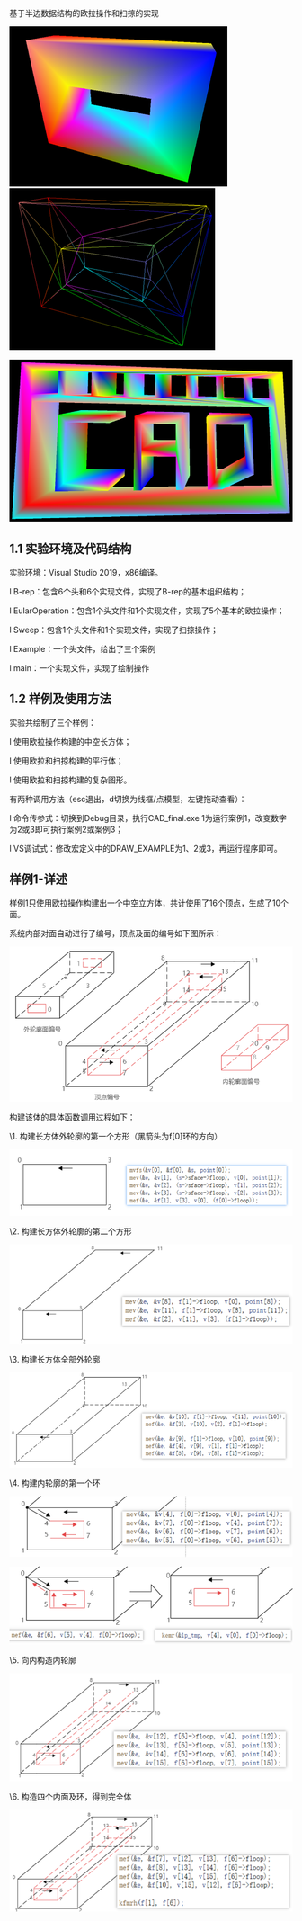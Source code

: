 基于半边数据结构的欧拉操作和扫掠的实现

![image-20221117213704380](https://github.com/wtuEcho/CAD_final/blob/main/md_photo/image-20221117213704380.png)
![image-20221117213752486](https://github.com/wtuEcho/CAD_final/blob/main/md_photo/image-20221117213752486.png)

![image-20221117214607891](https://github.com/wtuEcho/CAD_final/blob/main/md_photo/image-20221117214607891.png)

## 1.1  实验环境及代码结构

实验环境：Visual Studio 2019，x86编译。

l  B-rep：包含6个头和6个实现文件，实现了B-rep的基本组织结构；

l  EularOperation：包含1个头文件和1个实现文件，实现了5个基本的欧拉操作；

l  Sweep：包含1个头文件和1个实现文件，实现了扫掠操作；

l  Example：一个头文件，给出了三个案例

l  main：一个实现文件，实现了绘制操作

## 1.2  样例及使用方法

实验共绘制了三个样例：

l  使用欧拉操作构建的中空长方体；

l  使用欧拉和扫掠构建的平行体；

l  使用欧拉和扫掠构建的复杂图形。

有两种调用方法（esc退出，d切换为线框/点模型，左键拖动查看）：

l  命令传参式：切换到Debug目录，执行CAD_final.exe 1为运行案例1，改变数字为2或3即可执行案例2或案例3；

l  VS调试式：修改宏定义中的DRAW_EXAMPLE为1、2或3，再运行程序即可。



## 样例1-详述

样例1只使用欧拉操作构建出一个中空立方体，共计使用了16个顶点，生成了10个面。

系统内部对面自动进行了编号，顶点及面的编号如下图所示：

![image-20221117214717958](https://github.com/wtuEcho/CAD_final/blob/main/md_photo/image-20221117214717958.png)

构建该体的具体函数调用过程如下：

\1.   构建长方体外轮廓的第一个方形（黑箭头为f[0]环的方向）

 ![image-20221117214732590](https://github.com/wtuEcho/CAD_final/blob/main/md_photo/image-20221117214732590.png)

\2.   构建长方体外轮廓的第二个方形

 ![image-20221117214742373](https://github.com/wtuEcho/CAD_final/blob/main/md_photo/image-20221117214742373.png)

\3.   构建长方体全部外轮廓

 ![image-20221117214755673](https://github.com/wtuEcho/CAD_final/blob/main/md_photo/image-20221117214755673.png)

\4.   构建内轮廓的第一个环

 ![image-20221117214805194](https://github.com/wtuEcho/CAD_final/blob/main/md_photo/image-20221117214805194.png)

![image-20221117214814431](https://github.com/wtuEcho/CAD_final/blob/main/md_photo/image-20221117214814431.png)

\5.   向内构造内轮廓

 ![image-20221117214823778](https://github.com/wtuEcho/CAD_final/blob/main/md_photo/image-20221117214823778.png)

\6.   构造四个内面及环，得到完全体

 ![image-20221117214831985](https://github.com/wtuEcho/CAD_final/blob/main/md_photo/image-20221117214831985.png)

